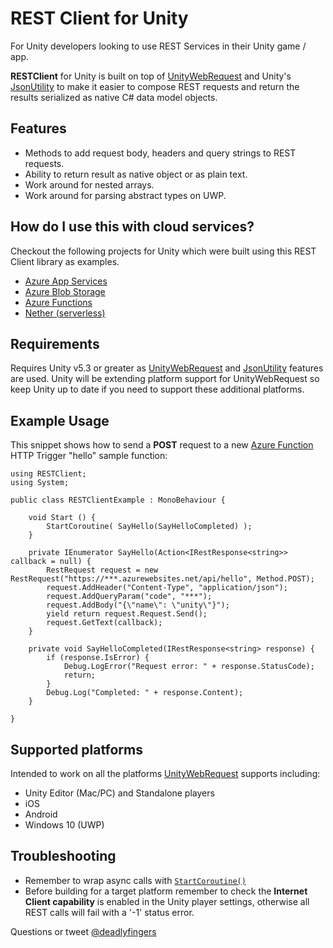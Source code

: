 # REST Client for Unity
For Unity developers looking to use REST Services in their Unity game / app.

**RESTClient** for Unity is built on top of [UnityWebRequest](https://docs.unity3d.com/Manual/UnityWebRequest.html) and Unity's [JsonUtility](https://docs.unity3d.com/ScriptReference/JsonUtility.html) to make it easier to compose REST requests and return the results serialized as native C# data model objects.

## Features
 - Methods to add request body, headers and query strings to REST requests.
 - Ability to return result as native object or as plain text.
 - Work around for nested arrays.
 - Work around for parsing abstract types on UWP.

## How do I use this with cloud services?
Checkout the following projects for Unity which were built using this REST Client library as  examples.
 - [Azure App Services](https://github.com/Unity3dAzure/AppServices)
 - [Azure Blob Storage](https://github.com/Unity3dAzure/StorageServices)
 - [Azure Functions](https://github.com/Unity3dAzure/AzureFunctions)
 - [Nether (serverless)](https://github.com/MicrosoftDX/nether/tree/serverless/src/Client/Unity)

## Requirements
Requires Unity v5.3 or greater as [UnityWebRequest](https://docs.unity3d.com/Manual/UnityWebRequest.html) and [JsonUtility](https://docs.unity3d.com/ScriptReference/JsonUtility.html) features are used. Unity will be extending platform support for UnityWebRequest so keep Unity up to date if you need to support these additional platforms.

## Example Usage
This snippet shows how to send a **POST** request to a new [Azure Function](https://azure.microsoft.com/en-gb/services/functions/) HTTP Trigger "hello" sample function:

```
using RESTClient;
using System;
```

```
public class RESTClientExample : MonoBehaviour {

	void Start () {
		StartCoroutine( SayHello(SayHelloCompleted) );
	}

	private IEnumerator SayHello(Action<IRestResponse<string>> callback = null) {
		RestRequest request = new RestRequest("https://***.azurewebsites.net/api/hello", Method.POST);
		request.AddHeader("Content-Type", "application/json");
		request.AddQueryParam("code", "***");
		request.AddBody("{\"name\": \"unity\"}");
		yield return request.Request.Send();
		request.GetText(callback);
	}

	private void SayHelloCompleted(IRestResponse<string> response) {
		if (response.IsError) {
			Debug.LogError("Request error: " + response.StatusCode);
			return;
		}
		Debug.Log("Completed: " + response.Content);
	}

}
```

## Supported platforms
Intended to work on all the platforms [UnityWebRequest](https://docs.unity3d.com/Manual/UnityWebRequest.html) supports including:
* Unity Editor (Mac/PC) and Standalone players
* iOS
* Android
* Windows 10 (UWP)

## Troubleshooting
- Remember to wrap async calls with [`StartCoroutine()`](https://docs.unity3d.com/ScriptReference/MonoBehaviour.StartCoroutine.html)
- Before building for a target platform remember to check the **Internet Client capability** is enabled in the Unity player settings, otherwise all REST calls will fail with a '-1' status error.

Questions or tweet [@deadlyfingers](https://twitter.com/deadlyfingers)
